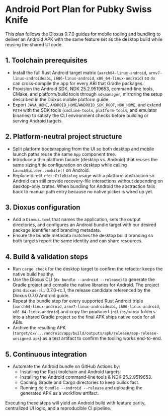 # Android Port Plan for Pubky Swiss Knife

This plan follows the Dioxus 0.7.0 guides for mobile tooling and bundling to deliver an Android APK with the same feature set as the desktop build while reusing the shared UI code.

## 1. Toolchain prerequisites
- Install the full Rust Android target matrix (`aarch64-linux-android`, `armv7-linux-androideabi`, `i686-linux-android`, `x86_64-linux-android`) so `dx` can cross-compile the app for every ABI that Gradle packages.
- Provision the Android SDK, NDK 25.2.9519653, command-line tools, CMake, and platform/build tools through `sdkmanager`, mirroring the setup described in the Dioxus mobile platform guide.
- Export `JAVA_HOME`, `ANDROID_HOME`/`ANDROID_SDK_ROOT`, `NDK_HOME`, and extend `PATH` with the SDK tools (`cmdline-tools`, `platform-tools`, and emulator binaries) to satisfy the CLI environment checks before building or serving Android targets.

## 2. Platform-neutral project structure
- Split platform bootstrapping from the UI so both desktop and mobile launch paths reuse the same `App` component tree.
- Introduce a thin platform facade (desktop vs. Android) that reuses the same sizing/title configuration on desktop while calling `LaunchBuilder::mobile()` on Android.
- Replace direct `rfd::FileDialog` usage with a platform abstraction so Android can still provide recovery-file interactions without depending on desktop-only crates. When bundling for Android the abstraction falls back to manual path entry because no native picker is wired up yet.

## 3. Dioxus configuration
- Add a `Dioxus.toml` that names the application, sets the output directories, and configures an Android bundle target with our desired package identifier and branding metadata.
- Ensure the bundle metadata matches the desktop build branding so both targets report the same identity and can share resources.

## 4. Build & validation steps
- Run `cargo check` for the desktop target to confirm the refactor keeps the native build healthy.
- Use the Dioxus CLI (`dx bundle --android --release`) to generate the Gradle project and compile the native libraries for Android. The project pins `dioxus-cli` 0.7.0-rc.1, the release candidate referenced by the Dioxus 0.7.0 Android guide.
- Repeat the bundle step for every supported Rust Android triple (`aarch64-linux-android`, `armv7-linux-androideabi`, `i686-linux-android`, `x86_64-linux-android`) and copy the produced `jniLibs/<abi>` folders into a shared Gradle project so the final APK ships native code for all ABIs.
- Archive the resulting APK (`target/dx/.../android/app/build/outputs/apk/release/app-release-unsigned.apk`) as a test artifact to confirm the tooling works end-to-end.

## 5. Continuous integration
- Automate the Android bundle on GitHub Actions by:
  - Installing the Rust toolchain and Android targets.
  - Installing the Android command-line tools & NDK 25.2.9519653.
  - Caching Gradle and Cargo directories to keep builds fast.
  - Running `dx bundle --android --release` and uploading the generated APK as a workflow artifact.

Executing these steps will yield an Android build with feature parity, centralized UI logic, and a reproducible CI pipeline.
